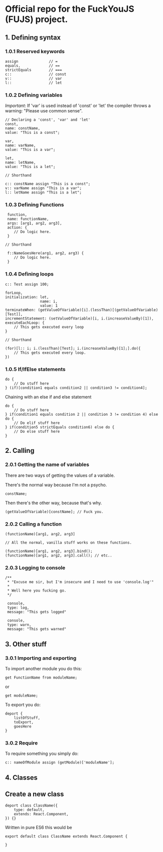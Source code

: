 # Official repo for the FuckYouJS (FUJS) project.

## 1. Defining syntax

### 1.0.1 Reserved keywords

```
assign              // =
equals,             // ==
strictEquals        // ===
c::                 // const
v::                 // var
l::                 // let
```

### 1.0.2 Defining variables

_Important_: If 'var' is used instead of 'const' or 'let' the compiler throws a warning: "Please use common sense".

```
// Declaring a 'const', 'var' and 'let'
const,
name: constName,
value: "This is a const";

var,
name: varName,
value: "This is a var";

let,
name: letName,
value: "This is a let";

// Shorthand

c:: constName assign "This is a const";
v:: varName assign "This is a var";
l:: letName assign "This is a let";
```

### 1.0.3 Defining Functions

```
 function,
 name: functionName,
 args: [arg1, arg2, arg3],
 action: {
    // Do logic here.
 }

// Shorthand

 f::NameGoesHere(arg1, arg2, arg3) {
    // Do logic here.
 }
```

### 1.0.4 Defining loops

```
c:: Test assign 100;

forLoop,
initialization: let,
                name: i,
                value: 1
terminateWhen: (getValueOfVariable)[i].(lessThan)[(getValueOfVariable)[Test]],
incrementStatement: (setValueOfVariable)[i, i.(increaseValueBy)[1]),
executeEachLoop: {
    // This gets executed every loop
}

// Shorthand

(for)[l:: i; i.(lessThan)[Test]; i.(increaseValueBy)[1];].do({
    // This gets executed every loop.
})
```

### 1.0.5 If/IfElse statements

```
do {
    // Do stuff here
} (if)[condition1 equals condition2 || condition3 != condition4];
```

Chaining with an else if and else statement

```
do {
    // Do stuff here
} if(condition1 equals condition 2 || condition 3 != condition 4) else do {
    // Do elif stuff here
} if(condition5 strictEquals condition6) else do {
    // Do else stuff here
}
```

## 2. Calling

### 2.0.1 Getting the name of variables

There are two ways of getting the values of a variable.

There's the normal way because I'm not a psycho.

```
constName;
```

Then there's the other way, because that's why.

```
(getValueOfVariable)[constName]; // Fuck you.
```

### 2.0.2 Calling a function

```
(functionName)[arg1, arg2, arg3]

// All the normal, vanilla stuff works on these functions.

(functionName)[arg1, arg2, arg3].bind();
(functionName)[arg1, arg2, arg3].call(); // etc..
```

### 2.0.3 Logging to console

```
/**
 * "Excuse me sir, but I'm insecure and I need to use 'console.log'"
 *
 * Well here you fucking go.
 */

 console,
 type: log,
 message: "This gets logged"

 console,
 type: warn,
 message: "This gets warned"
```

## 3. Other stuff

### 3.0.1 Importing and exporting

To import another module you do this:

```
get FunctionName from moduleName;
```

or

```
get moduleName;
```

To export you do:

```
deport {
    listOfStuff,
    toExport,
    goesHere
}
```

### 3.0.2 Require

To require something you simply do:

```
c:: nameOfModule assign (getModule)['moduleName'];
```

## 4. Classes

## Create a new class

```
deport class ClassName({
    type: default,
    extends: React.Component,
}) {}
```

Written in pure ES6 this would be

```
export default class ClassName extends React.Component {

}
```
